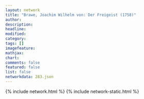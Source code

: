 ```yaml
---
layout: network
title: "Brawe, Joachim Wilhelm von: Der Freigeist (1758)"
author:
description:
headline:
modified:
category:
tags: []
imagefeature: 
mathjax: 
chart: 
comments: false
featured: false
list: false
networkdata: 283.json
---
```

{% include network.html %}
{% include network-static.html %}
